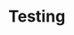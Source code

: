 

<html>
  <head>
    <title>  Testimg </title>
  </head>
  <body>
    <h1>  Testing  </h1>
  </body>
</html>
